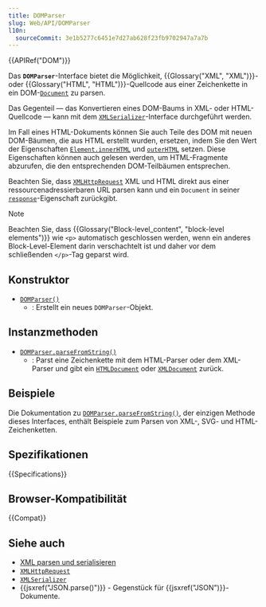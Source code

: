 ```yaml
---
title: DOMParser
slug: Web/API/DOMParser
l10n:
  sourceCommit: 3e1b5277c6451e7d27ab628f23fb9702947a7a7b
---
```


{{APIRef("DOM")}}

Das **`DOMParser`**-Interface bietet die Möglichkeit, {{Glossary("XML", "XML")}}- oder {{Glossary("HTML", "HTML")}}-Quellcode aus einer Zeichenkette in ein DOM-[`Document`](/de/docs/Web/API/Document) zu parsen.

Das Gegenteil — das Konvertieren eines DOM-Baums in XML- oder HTML-Quellcode — kann mit dem [`XMLSerializer`](/de/docs/Web/API/XMLSerializer)-Interface durchgeführt werden.

Im Fall eines HTML-Dokuments können Sie auch Teile des DOM mit neuen DOM-Bäumen, die aus HTML erstellt wurden, ersetzen, indem Sie den Wert der Eigenschaften [`Element.innerHTML`](/de/docs/Web/API/Element/innerHTML) und [`outerHTML`](/de/docs/Web/API/Element/outerHTML) setzen. Diese Eigenschaften können auch gelesen werden, um HTML-Fragmente abzurufen, die den entsprechenden DOM-Teilbäumen entsprechen.

Beachten Sie, dass [`XMLHttpRequest`](/de/docs/Web/API/XMLHttpRequest) XML und HTML direkt aus einer ressourcenadressierbaren URL parsen kann und ein `Document` in seiner [`response`](/de/docs/Web/API/XMLHttpRequest/response)-Eigenschaft zurückgibt.

> [!NOTE]
> Beachten Sie, dass {{Glossary("Block-level_content", "block-level elements")}} wie `<p>` automatisch geschlossen werden, wenn ein anderes Block-Level-Element darin verschachtelt ist und daher vor dem schließenden `</p>`-Tag geparst wird.

## Konstruktor

- [`DOMParser()`](/de/docs/Web/API/DOMParser/DOMParser)
  - : Erstellt ein neues `DOMParser`-Objekt.

## Instanzmethoden

- [`DOMParser.parseFromString()`](/de/docs/Web/API/DOMParser/parseFromString)
  - : Parst eine Zeichenkette mit dem HTML-Parser oder dem XML-Parser und gibt ein [`HTMLDocument`](/de/docs/Web/API/HTMLDocument) oder [`XMLDocument`](/de/docs/Web/API/XMLDocument) zurück.

## Beispiele

Die Dokumentation zu [`DOMParser.parseFromString()`](/de/docs/Web/API/DOMParser/parseFromString), der einzigen Methode dieses Interfaces, enthält Beispiele zum Parsen von XML-, SVG- und HTML-Zeichenketten.

## Spezifikationen

{{Specifications}}

## Browser-Kompatibilität

{{Compat}}

## Siehe auch

- [XML parsen und serialisieren](/de/docs/Web/XML/Guides/Parsing_and_serializing_XML)
- [`XMLHttpRequest`](/de/docs/Web/API/XMLHttpRequest)
- [`XMLSerializer`](/de/docs/Web/API/XMLSerializer)
- {{jsxref("JSON.parse()")}} - Gegenstück für {{jsxref("JSON")}}-Dokumente.
